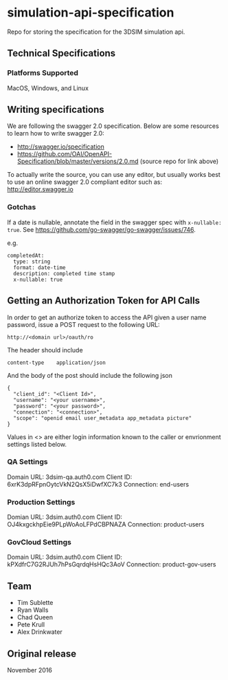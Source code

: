 # simulation-api-specification
Repo for storing the specification for the 3DSIM simulation api.

## Technical Specifications

### Platforms Supported
MacOS, Windows, and Linux

## Writing specifications
We are following the swagger 2.0 specification.  Below are some resources to learn how to write swagger 2.0:

* http://swagger.io/specification
* https://github.com/OAI/OpenAPI-Specification/blob/master/versions/2.0.md (source repo for link above)

To actually write the source, you can use any editor, but usually works best to use an online swagger 2.0 compliant editor such as:
http://editor.swagger.io

### Gotchas
If a date is nullable, annotate the field in the swagger spec with `x-nullable: true`.  See https://github.com/go-swagger/go-swagger/issues/746.

e.g.
```
completedAt:
  type: string
  format: date-time
  description: completed time stamp
  x-nullable: true
```

## Getting an Authorization Token for API Calls
In order to get an authorize token to access the API given a user name password, issue a POST request to the following URL:
```
http://<domain url>/oauth/ro
```

The header should include
```
content-type    application/json
```

And the body of the post should include the following json
```
{
  "client_id": "<Client Id>",
  "username": "<your username>",
  "password": "<your password>",
  "connection": "<connection>",
  "scope": "openid email user_metadata app_metadata picture"
}
```
Values in <> are either login information known to the caller or envrionment settings listed below.

### QA Settings
Domain URL: 3dsim-qa.auth0.com
Client ID: 6xrK3dpRFpnOytcVkN2QsX5iDwfXC7k3
Connection: end-users

### Production Settings
Domian URL: 3dsim.auth0.com
Client ID: OJ4kxgckhpEie9PLpWoAoLFPdCBPNAZA
Connection: product-users

### GovCloud Settings
Domain URL: 3dsim.auth0.com
Client ID: kPXdfrC7G2RJUh7hPsGqrdqHsHQc3AoV
Connection: product-gov-users

## Team
* Tim Sublette
* Ryan Walls
* Chad Queen
* Pete Krull
* Alex Drinkwater

## Original release
November 2016
